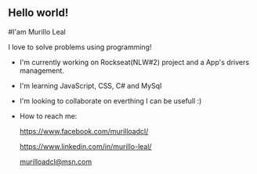 ## Hello world!

<p>#I'am Murillo Leal </p>
I love to solve problems using programming!

- I'm currently working on Rockseat(NLW#2) project and a App's drivers management.

- I'm learning JavaScript, CSS, C# and MySql

- I'm looking to collaborate on everthing I can be usefull :)

- How to reach me: <p>https://www.facebook.com/murilloadcl/</p>
                   <p>https://www.linkedin.com/in/murillo-leal/ </p>
                   <p>murilloadcl@msn.com</p>
